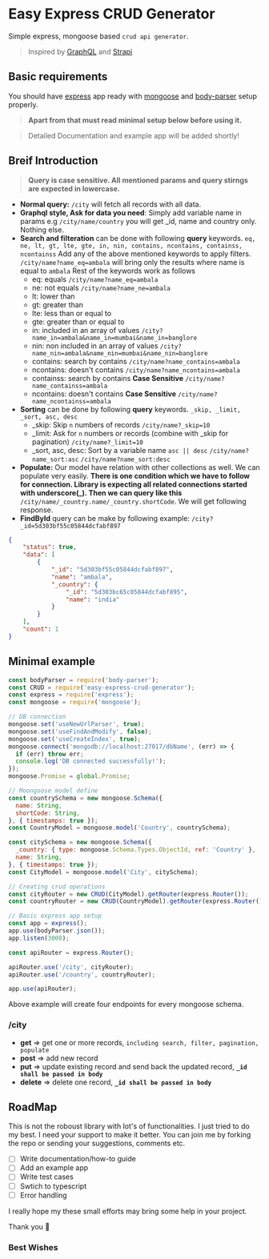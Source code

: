 # Easy Express CRUD Generator

Simple express, mongoose based ```crud api generator```.

> Inspired by [GraphQL](https://graphql.org/) and [Strapi](https://strapi.io)

## Basic requirements

You should have [express](https://www.npmjs.com/package/express) app ready with [mongoose](https://www.npmjs.com/package/mongoose) and [body-parser](https://www.npmjs.com/package/body-parser) setup properly.

> **Apart from that must read minimal setup below before using it.**

> Detailed Documentation and example app will be added shortly!

## Breif Introduction

> **Query is case sensitive. All mentioned params and query stirngs are expected in lowercase.**

* **Normal query:** ```/city``` will fetch all records with all data.
* **Graphql style, Ask for data you need**: Simply add variable name in params e.g ```/city/name/country``` you will get _id, name and country only. Nothing else.
* **Search and filteration** can be done with following **query** keywords.
  ```eq, ne, lt, gt, lte, gte, in, nin, contains, ncontains, containss, ncontainss```
  Add any of the above mentioned keywords to apply filters.
  ```/city/name?name_eq=ambala``` will bring only the results where name is equal to ```ambala```
  Rest of the keywords work as follows
  * eq: equals
    ```/city/name?name_eq=ambala```
  * ne: not equals
    ```/city/name?name_ne=ambala```
  * lt: lower than
  * gt: greater than
  * lte: less than or equal to
  * gte: greater than or equal to
  * in: included in an array of values
    ```/city?name_in=ambala&name_in=mumbai&name_in=banglore```
  * nin: non included in an array of values
    ```/city?name_nin=ambala&name_nin=mumbai&name_nin=banglore```
  * contains: search by contains
    ```/city/name?name_contains=ambala```
  * ncontains: doesn't contains
    ```/city/name?name_ncontains=ambala```
  * containss: search by contains **Case Sensitive**
    ```/city/name?name_containss=ambala```
  * ncontains: doesn't contains **Case Sensitive**
    ```/city/name?name_ncontainss=ambala```
* **Sorting** can be done by following **query** keywords. ```_skip, _limit, _sort, asc, desc```
  * _skip: Skip ```n``` numbers of records
  ```/city/name?_skip=10```
  * _limit: Ask for ```n``` numbers or records (combine with _skip for pagination)
  ```/city/name?_limit=10```
  * _sort, asc, desc: Sort by a variable name ```asc || desc```
    ```/city/name?name_sort:asc```
    ```/city/name?name_sort:desc```
* **Populate:** Our model have relation with other collections as well. We can populate very easily. **There is one condition which we have to follow for connection. Library is expecting all related connections started with underscore(_). Then we can query like this** ```/city/name/_country.name/_country.shortCode```. We will get following response.
* **FindById** query can be make by following example:
```/city?_id=5d303bf55c05844dcfabf897```

```JSON
{
    "status": true,
    "data": [
        {
            "_id": "5d303bf55c05844dcfabf897",
            "name": "ambala",
            "_country": {
                "_id": "5d303bc65c05844dcfabf895",
                "name": "india"
            }
        }
    ],
    "count": 1
}
```

## Minimal example

```javascript
const bodyParser = require('body-parser');
const CRUD = require('easy-express-crud-generator');
const express = require('express');
const mongoose = require('mongoose');

// DB connection
mongoose.set('useNewUrlParser', true);
mongoose.set('useFindAndModify', false);
mongoose.set('useCreateIndex', true);
mongoose.connect('mongodb://localhost:27017/dbName', (err) => {
  if (err) throw err;
  console.log('DB connected successfully!');
});
mongoose.Promise = global.Promise;

// Moongoose model define
const countrySchema = new mongoose.Schema({
  name: String,
  shortCode: String,
}, { timestamps: true });
const CountryModel = mongoose.model('Country', countrySchema);

const citySchema = new mongoose.Schema({
  _country: { type: mongoose.Schema.Types.ObjectId, ref: 'Country' },
  name: String,
}, { timestamps: true });
const CityModel = mongoose.model('City', citySchema);

// Creating crud operations
const cityRouter = new CRUD(CityModel).getRouter(express.Router());
const countryRouter = new CRUD(CountryModel).getRouter(express.Router());

// Basic express app setup
const app = express();
app.use(bodyParser.json());
app.listen(3000);

const apiRouter = express.Router();

apiRouter.use('/city', cityRouter);
apiRouter.use('/country', countryRouter);

app.use(apiRouter);
```

Above example will create four endpoints for every mongoose schema.

### **/city**

* **get** => get one or more records, ```including search, filter, pagination, populate```
* **post** => add new record
* **put** => update existing record and send back the updated record, **```_id shall be passed in body```**
* **delete** => delete one record, **```_id shall be passed in body```**

## RoadMap

This is not the roboust library with lot's of functionalities. I just tried to do my best. I need your support to make it better. You can join me by forking the repo or sending your suggestions, comments etc.

- [ ] Write documentation/how-to guide
- [ ] Add an example app
- [ ] Write test cases
- [ ] Swtich to typescript
- [ ] Error handling

I really hope my these small efforts may bring some help in your project.

Thank you :pray:

### **Best Wishes**
